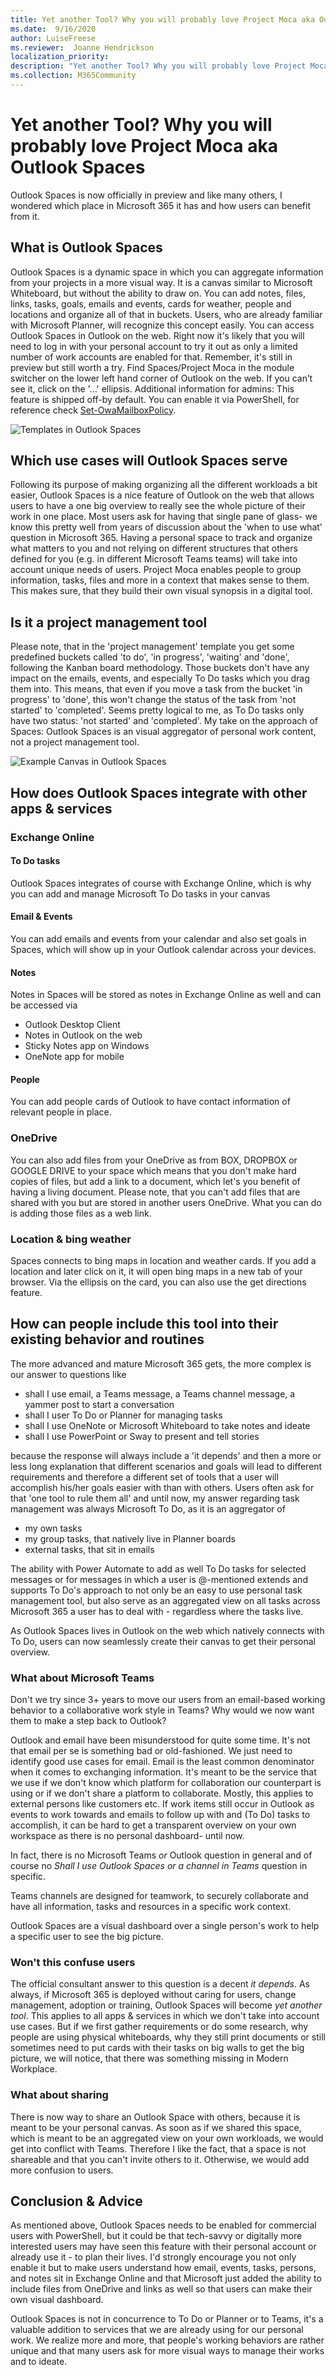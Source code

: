 ```yaml
---
title: Yet another Tool? Why you will probably love Project Moca aka Outlook Spaces
ms.date:  9/16/2020
author: LuiseFreese
ms.reviewer:  Joanne Hendrickson
localization_priority:
description: "Yet another Tool? Why you will probably love Project Moca aka Outlook Spaces"
ms.collection: M365Community
---
```

# Yet another Tool? Why you will probably love Project Moca aka Outlook Spaces

Outlook Spaces is now officially in preview and like many others, I wondered which place in Microsoft 365 it has and how users can benefit from it.

## What is Outlook Spaces

Outlook Spaces is a dynamic space in which you can aggregate information from your projects in a more visual way. It is a canvas similar to Microsoft Whiteboard, but without the ability to draw on. You can add notes, files, links, tasks, goals, emails and events, cards for weather, people and locations and organize all of that in buckets. Users, who are already familiar with Microsoft Planner, will recognize this concept easily. You can access Outlook Spaces in Outlook on the web. Right now it's likely that you will need to log in with your personal account to try it out as only a limited number of work accounts are enabled for that. Remember, it's still in preview but still worth a try. Find Spaces/Project Moca in the module switcher on the lower left hand corner of Outlook on the web. If you can’t see it, click on the '...' ellipsis. Additional information for admins: This feature is shipped off-by default. You can enable it via PowerShell, for reference check [Set-OwaMailboxPolicy](https://docs.microsoft.com/powershell/module/exchange/set-owamailboxpolicy).

![Templates in Outlook Spaces](media/Yet-another-tool-why-you-will-probably-fall-in-love-with-Project-Moca-aka-Outlook-Spaces/Outlook-Spaces-Templates.png)

## Which use cases will Outlook Spaces serve

Following its purpose of making organizing all the different workloads a bit easier, Outlook Spaces is a nice feature of Outlook on the web that allows users to have a one big overview to really see the whole picture of their work in one place. Most users ask for having that single pane of glass- we know this pretty well from years of discussion about the 'when to use what' question in Microsoft 365. Having a personal space to track and organize what matters to you and not relying on different structures that others defined for you (e.g. in different Microsoft Teams teams) will take into account unique needs of users. Project Moca enables people to group information, tasks, files and more in a context that makes sense to them. This makes sure, that they build their own visual synopsis in a digital tool.

## Is it a project management tool

 Please note, that in the 'project management' template you get some predefined buckets called 'to do', 'in progress', 'waiting' and 'done', following the Kanban board methodology. Those buckets don't have any impact on the emails, events, and especially To Do tasks which you drag them into. This means, that even if you move a task from the bucket 'in progress' to 'done', this won't change the status of the task from 'not started' to 'completed'. Seems pretty logical to me, as To Do tasks only have two status: 'not started' and 'completed'. My take on the approach of Spaces: Outlook Spaces is an visual aggregator of personal work content, not a project management tool.

![Example Canvas in Outlook Spaces](media/Yet-another-tool-why-you-will-probably-fall-in-love-with-Project-Moca-aka-Outlook-Spaces/Outlook-Spaces-project.png)

## How does Outlook Spaces integrate with other apps & services

### Exchange Online

#### To Do tasks

Outlook Spaces integrates of course with Exchange Online, which is why you can add and manage Microsoft To Do tasks in your canvas

#### Email & Events

You can add emails and events from your calendar and also set goals in Spaces, which will show up in your Outlook calendar across your devices.

#### Notes

Notes in Spaces will be stored as notes in Exchange Online as well and can be accessed via

* Outlook Desktop Client
* Notes in Outlook on the web
* Sticky Notes app on Windows
* OneNote app for mobile

#### People

You can add people cards of Outlook to have contact information of relevant people in place.

### OneDrive

You can also add files from your OneDrive as from BOX, DROPBOX or GOOGLE DRIVE to your space which means that you don't make hard copies of files, but add a link to a document, which let's you benefit of having a living document. Please note, that you can't add files that are shared with you but are stored in another users OneDrive. What you can do is adding those files as a web link.

### Location & bing weather

Spaces connects to bing maps in location and weather cards. If you add a location and later click on it, it will open bing maps in a new tab of your browser. Via the ellipsis on the card, you can also use the get directions feature.

## How can people include this tool into their existing behavior and routines

The more advanced and mature Microsoft 365 gets, the more complex is our answer to questions like

* shall I use email, a Teams message, a Teams channel message, a yammer post to start a conversation
* shall I user To Do or Planner for managing tasks
* shall I use OneNote or Microsoft Whiteboard to take notes and ideate
* shall I use PowerPoint or Sway to present and tell stories

because the response will always include a 'it depends' and then a more or less long explanation that different scenarios and goals will lead to different requirements and therefore a different set of tools that a user will accomplish his/her goals easier with than with others. Users often ask for that 'one tool to rule them all' and until now, my answer regarding task management was always Microsoft To Do, as it is an aggregator of

* my own tasks
* my group tasks, that natively live in Planner boards
* external tasks, that sit in emails

The ability with Power Automate to add as well To Do tasks for selected messages or for messages in which a user is @-mentioned extends and supports To Do's approach to not only be an easy to use personal task management tool, but also serve as an aggregated view on all tasks across Microsoft 365 a user has to deal with - regardless where the tasks live.

As Outlook Spaces lives in Outlook on the web which natively connects with To Do, users can now seamlessly create their canvas to get their personal overview.

### What about Microsoft Teams

Don't we try since 3+ years to move our users from an email-based working behavior to a collaborative work style in Teams? Why would we now want them to make a step back to Outlook?

Outlook and email have been misunderstood for quite some time. It's not that email per se is something bad or old-fashioned. We just need to identify good use cases for email. Email is the least common denominator when it comes to exchanging information. It's meant to be the service that we use if we don't know which platform for collaboration our counterpart is using or if we don't share a platform to collaborate. Mostly, this applies to external persons like customers etc. If work items still occur in Outlook as events to work towards and emails to follow up with and (To Do) tasks to accomplish, it can be hard to get a transparent overview on your own workspace as there is no personal dashboard- until now.

In fact, there is no Microsoft Teams *or* Outlook question in general and of course no *Shall I use Outlook Spaces or a channel in Teams* question in specific.

Teams channels are designed for teamwork, to securely collaborate and have all information, tasks and resources in a specific work context.

Outlook Spaces are a visual dashboard over a single person's work to help a specific user to see the big picture.

### Won't this confuse users

The official consultant answer to this question is a decent *it depends*. As always, if Microsoft 365 is deployed without caring for users, change management, adoption or training, Outlook Spaces will become *yet another tool*. This applies to all apps & services in which we don't take into account use cases. But if we first gather requirements or do some research, why people are using physical whiteboards, why they still print documents or still sometimes need to put cards with their tasks on big walls to get the big picture, we will notice, that there was something missing in Modern Workplace.

### What about sharing

There is now way to share an Outlook Space with others, because it is meant to be your personal canvas. As soon as if we shared this space, which is meant to be an aggregated view on your own workloads, we would get into conflict with Teams. Therefore I like the fact, that a space is not shareable and that you can't invite others to it. Otherwise, we would add more confusion to users.

## Conclusion & Advice

As mentioned above, Outlook Spaces needs to be enabled for commercial users with PowerShell, but it could be that tech-savvy or digitally more interested users may have seen this feature with their personal account or already use it - to plan their lives. I'd strongly encourage you not only enable it but to make users understand how email, events, tasks, persons, and notes sit in Exchange Online and that Microsoft just added the ability to include files from OneDrive and links as well so that users can make their own visual dashboard.

Outlook Spaces is not in concurrence to To Do or Planner or to Teams, it's a valuable addition to services that we are already using for our personal work. We realize more and more, that people's working behaviors are rather unique and that many users ask for more visual ways to manage their works and to ideate.
